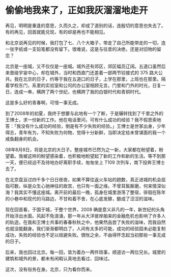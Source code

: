 #	偷偷地我来了，正如我灰溜溜地走开

再见，明明是重逢的意思，久而久之，却成了道别的话，连殷切的意思也失去了。有的再见，回首就能兑现，有的却是再也不能相见。

和北京说再见的时候，我打包了七、八个大箱子，带走了自己所能带走的一切，连一张字纸或一支铅笔都没有留下。很难说，这是与往昔的决绝，还是对旧物的留恋？

北京是一座城，又不仅仅是一座城。城外还有郊区，郊区幅员辽阔。五道口虽然后来晋级宇宙中心，却在城外，当时和西直门还差着一部两节铰接式的 375 路大公共。我在北京的日子，约等于我在五道口的日子，上学在那里，上班也在那里。隔着学校东门，系里的实验室和公司的办公室相顾无言。门里和门外的时光，日复一日，连成一串，横跨了两个世纪，也横跨了我的白银时代和青铜时代。

这是多么好的青春啊，可惜一事无成。

到了2008年的初夏，我终于想要与此地有一个了断，于是辗转找到了千里之外的王博士，求一份新的工作。他在电话里问，可有什么成功的经验？我不假思索地答：「我没有什么成功的经验，倒是有不少失败的经验。」王博士是世家出身，少年得志，青年有为，不知失败为何物，觉得十分新鲜，当即决定给未曾谋面的我一个咸鱼翻身的机会。

08年8月8日，将是北京的大日子。整座城市已然为之一新，大家都在盼望着，盼望着。我被这样的盼望感染着，也积极地盼望起了新的工作和新的生活。等不到那一天，便已经迫不及待地办好离职手续，匆匆坐上 T109 次列车，南下投奔王博士去了。

在北京盘亘过四千多个日日夜夜，如果不算往返火车站的趟数，真正进城的机会屈指可数，纵是众生心驰神往的故宫，也只有一面之缘。不曾耳鬓厮磨，何来情深似海？我其实不懂这座城。离开前的最后一晚，孤身在城里游荡了整宿，徘徊在陈年的小巷中和现代的马路边，不甘和着不舍，在心底发酵，酿成了涩涩的滋味。

现在回首看，于国于城，于整个世界，2008 确是意义非凡的一年，新世纪的头角开始浮出水面。风起不免浪涌，那一年从大洋彼岸舶来的金融危机也影响了许多人的轨迹。在我和王博士共事的春春秋秋之中，他果然品尝了失败的滋味，而我自然也就没能翻身。我们渐渐都明白了，人间有太多的可能，成功的经验固未必能复制成功，失败的经验也不足以规避失败。惆怅之余，不由得怀念起当初那些一事无成的日子。

后来，我也回过北京。每一回，皆为着办一两件琐事，顺道访一两位兄长。城里的建筑和城外的景，都未有闲暇认真地去看过、回味过。

这次，没有俗务在身。北京，只为看你而来。